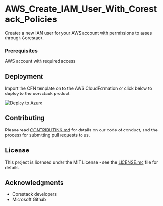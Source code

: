 
# AWS_Create_IAM_User_With_Corestack_Policies

Creates a new IAM user for your AWS account with permissions to asses through Corestack.

### Prerequisites

AWS account with required access

## Deployment

Import the CFN template on to the AWS CloudFormation or click below to deploy to the corestack product 

[![Deploy to Azure](https://docs.corestack.io/wp-content/uploads/2019/09/deploy-to-corestack.svg)](http://qa.corestack.io/heatstack/templates?repositories=github&external_redirect=true&name=AWS_Create_IAM_User_With_Corestack_Policies&url=https://raw.githubusercontent.com/corestacklabs/Templates/qa/cfn/AWS_Create_IAM_User_With_Corestack_Policies/AWS_Create_IAM_User_With_Corestack_Policies_content.json&engine=cfn&type[0]=Cloud&classification[0]=Provisioning&services[0]=AWS&scope=tenant#/private)

## Contributing

Please read [CONTRIBUTING.md](https://gist.github.com/karthick-kk/30e4fd3f279492b4f040d5cd569d21d0) for details on our code of conduct, and the process for submitting pull requests to us.

## License

This project is licensed under the MIT License - see the [LICENSE.md](LICENSE.md) file for details

## Acknowledgments

* Corestack developers
* Microsoft Github

